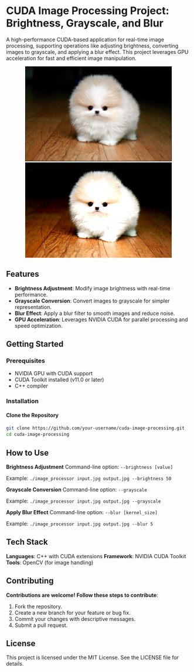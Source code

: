 # CUDA Image Processing Project: Brightness, Grayscale, and Blur

A high-performance CUDA-based application for real-time image processing, supporting operations like adjusting brightness, converting images to grayscale, and applying a blur effect. This project leverages GPU acceleration for fast and efficient image manipulation.

<p align="center"> 
  <img src="ImageOutputs/gaussian_blur_output_GPU_cuda.png" alt="Blur Example" width="400" />
  <img src="ImageOutputs/brightness_GPU.png" alt="Brightness Example" width="400" /> 
</p>

## Features

- **Brightness Adjustment**: Modify image brightness with real-time performance.
- **Grayscale Conversion**: Convert images to grayscale for simpler representation.
- **Blur Effect**: Apply a blur filter to smooth images and reduce noise.
- **GPU Acceleration**: Leverages NVIDIA CUDA for parallel processing and speed optimization.

## Getting Started

### Prerequisites

- NVIDIA GPU with CUDA support
- CUDA Toolkit installed (v11.0 or later)
- C++ compiler

### Installation

#### Clone the Repository

```bash
git clone https://github.com/your-username/cuda-image-processing.git
cd cuda-image-processing
```


## How to Use
**Brightness Adjustment**
Command-line option: `--brightness [value]`

Example:
`./image_processor input.jpg output.jpg --brightness 50`

**Grayscale Conversion**
Command-line option: `--grayscale`

Example:
`./image_processor input.jpg output.jpg --grayscale`

**Apply Blur Effect**
Command-line option: `--blur [kernel_size]`

Example:
`./image_processor input.jpg output.jpg --blur 5`


## Tech Stack
**Languages**: C++ with CUDA extensions
**Framework**: NVIDIA CUDA Toolkit
**Tools**: OpenCV (for image handling)


## Contributing
**Contributions are welcome! Follow these steps to contribute**:
1) Fork the repository.
2) Create a new branch for your feature or bug fix.
3) Commit your changes with descriptive messages.
4) Submit a pull request.

## License
This project is licensed under the MIT License. See the LICENSE file for details.

